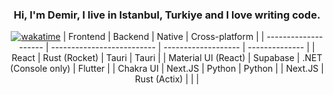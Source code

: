 <div align="center">

### Hi, I'm Demir, I live in Istanbul, Turkiye and I love writing code.
[![wakatime](https://wakatime.com/badge/user/0d89d581-d4f6-44ab-8ad2-18581c59286b.svg)](https://mrquantumoff.dev)
| Frontend              | Backend                    | Native              | Cross-platform |
| --------------------  | -------------------------- | ------------------- | -------------- |
| React                 | Rust (Rocket)              | Tauri               | Tauri          |
| Material UI (React)   | Supabase                   | .NET (Console only) | Flutter        |
| Chakra UI             | Next.JS                    | Python              | Python         |
| Next.JS               | Rust (Actix)               |                     |                |

<!-- ![Mr. Quantum's wakatime stats](https://github-readme-stats.vercel.app/api/wakatime?username=mrquantumoff&theme=transparent&langs_count=5) -->
</div>
